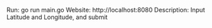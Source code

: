 Run: go run main.go
Website: http://localhost:8080
Description: Input Latitude and Longitude, and submit